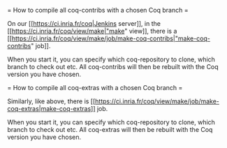= How to compile all coq-contribs with a chosen Coq branch =

On our [[https://ci.inria.fr/coq|Jenkins server]],
in the [[https://ci.inria.fr/coq/view/make|"make" view]],
there is a [[https://ci.inria.fr/coq/view/make/job/make-coq-contribs|"make-coq-contribs" job]].

When you start it, you can specify which coq-repository to clone, which branch to check out etc.
All coq-contribs will then be rebuilt with the Coq version you have chosen.

= How to compile all coq-extras with a chosen Coq branch =

Similarly, like above, there is [[https://ci.inria.fr/coq/view/make/job/make-coq-extras|make-coq-extras]] job.

When you start it, you can specify which coq-repository to clone, which branch to check out etc.
All coq-extras will then be rebuilt with the Coq version you have chosen.
